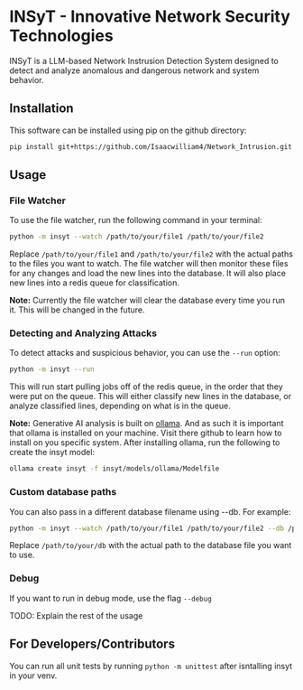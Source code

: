 # INSyT - Innovative Network Security Technologies

INSyT is a LLM-based Network Instrusion Detection System designed to detect and analyze anomalous and dangerous network and system behavior.

## Installation

This software can be installed using pip on the github directory:
```bash
pip install git+https://github.com/Isaacwilliam4/Network_Intrusion.git
```

## Usage

### File Watcher
To use the file watcher, run the following command in your terminal:
```bash
python -m insyt --watch /path/to/your/file1 /path/to/your/file2
```
Replace `/path/to/your/file1` and `/path/to/your/file2` with the actual paths to the files you want to watch. The file watcher will then monitor these files for any changes and load the new lines into the database. It will also place new lines into a redis queue for classification.

**Note:** Currently the file watcher will clear the database every time you run it. This will be changed in the future.

### Detecting and Analyzing Attacks
To detect attacks and suspicious behavior, you can use the `--run` option:
```bash
python -m insyt --run
```
This will run start pulling jobs off of the redis queue, in the order that they were put on the queue. This will either classify new lines in the database, or analyze classified lines, depending on what is in the queue.

**Note:** Generative AI analysis is built on [ollama](https://github.com/ollama/ollama). And as such it is important that ollama is installed on your machine. Visit there github to learn how to install on you specific system. After installing ollama, run the following to create the insyt model:
```bash
ollama create insyt -f insyt/models/ollama/Modelfile
```



### Custom database paths
You can also pass in a different database filename using --db. For example:
```bash
python -m insyt --watch /path/to/your/file1 /path/to/your/file2 --db /path/to/your/db
```
Replace `/path/to/your/db` with the actual path to the database file you want to use.

### Debug

If you want to run in debug mode, use the flag `--debug`



TODO: Explain the rest of the usage


## For Developers/Contributors

You can run all unit tests by running `python -m unittest` after isntalling insyt in your venv.


